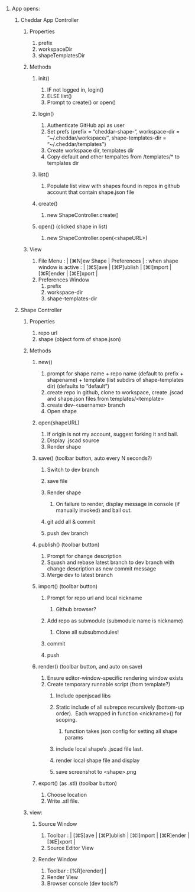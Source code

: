 1. App opens:
    1. Cheddar App Controller
        1. Properties
            1. prefix
            2. workspaceDir
            3. shapeTemplatesDir

        2. Methods
            1. init()
                1. IF not logged in, login()
                2. ELSE list()
                3. Prompt to create() or open()

            2. login()
                1. Authenticate GitHub api as user
                2. Set prefs (prefix = “cheddar-shape-“, workspace-dir = “~/.cheddar/workspace/“, shape-templates-dir = “~/.cheddar/templates")
                3. Create workspace dir, templates dir
                4. Copy default and other tempaltes from /templates/* to templates dir

            3. list()
                1. Populate list view with shapes found in repos in github account that contain shape.json file

            4. create()
                1. new ShapeController.create()

            5. open() (clicked shape in list)
                1. new ShapeController.open(&lt;shapeURL&gt;)

        3. View
            1. File Menu : | [⌘N]ew Shape | Preferences | : when shape window is active : | [⌘S]ave | [⌘P]ublish | [⌘I]mport | [⌘R]ender | [⌘E]xport |
            2. Preferences Window
                1. prefix
                2. workspace-dir
                3. shape-templates-dir

    2. Shape Controller
        1. Properties
            1. repo url
            2. shape (object form of shape.json)

        2. Methods
            1. new()
                1. prompt for shape name + repo name (default to prefix + shapename) + template (list subdirs of shape-templates dir) (defaults to “default”)
                2. create repo in github, clone to workspace, create .jscad and shape.json files from templates/&lt;template&gt;
                3. create dev-&lt;username&gt; branch
                4. Open shape

            2. open(shapeURL)
                1. If origin is not my account, suggest forking it and bail.
                2. Display .jscad source
                3. Render shape

            3. save() (toolbar button, auto every N seconds?)
                1. Switch to dev branch
                2. save file
                3. Render shape 
                    1. On failure to render, display message in console (if manually invoked) and bail out.

                4. git add all & commit
                5. push dev branch

            4. publish() (toolbar button)
                1. Prompt for change description
                2. Squash and rebase latest branch to dev branch with change description as new commit message
                3. Merge dev to latest branch

            5. import() (toolbar button)
                1. Prompt for repo url and local nickname
                    1. Github browser?

                2. Add repo as submodule (submodule name is nickname)
                    1. Clone all subsubmodules!

                3. commit
                4. push

            6. render() (toolbar button, and auto on save)
                1. Ensure editor-window-specific rendering window exists
                2. Create temporary runnable script (from template?)
                    1. Include openjscad libs
                    2. Static include of all subrepos recursively (bottom-up order).  Each wrapped in function &lt;nickname&gt;() for scoping.
                        1. function takes json config for setting all shape params

                    3. include local shape’s .jscad file last.
                    4. render local shape file and display
                    5. save screenshot to &lt;shape&gt;.png

            7. export() (as .stl) (toolbar button)
                1. Choose location
                2. Write .stl file.

        3. view:
            1. Source Window
                1. Toolbar : | [⌘S]ave | [⌘P]ublish | [⌘I]mport | [⌘R]ender | [⌘E]xport |
                2. Source Editor View

            2. Render Window
                1. Toolbar : [%R]erender] |
                2. Render View
                3. Browser console (dev tools?)
